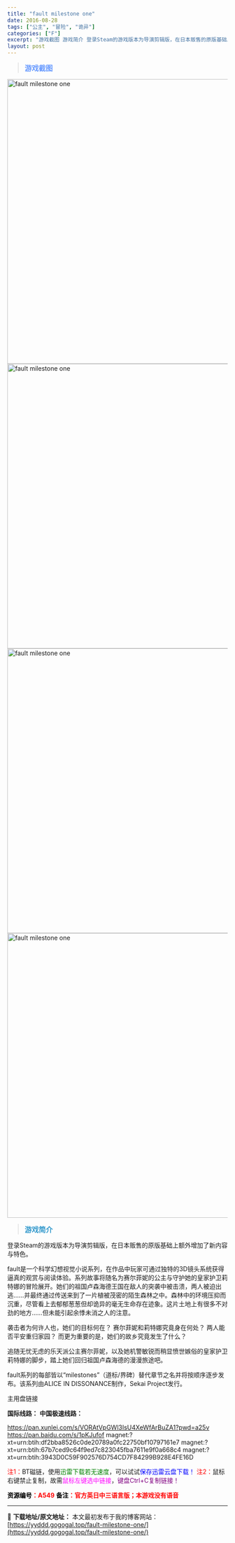 ```yaml
---
title: "fault milestone one"
date: 2016-08-28
tags: ["公主", "冒险", "诡异"]
categories: ["F"]
excerpt: "游戏截图 游戏简介 登录Steam的游戏版本为导演剪辑版，在日本贩售的原版基础上额外增加了新内容与特色。 fault是一个科学幻想视觉小说系列，在作品中玩家可通过独特的3D镜头系统获得逼真的观赏与阅读体验。系列故事将随名为赛尔菲妮的公主与守护她的皇家护卫莉特娜的冒险展开。她们的祖国卢森海德王国在敌人&hellip;"
layout: post
---
```


<div>
<blockquote><b><span style="font-size: 12pt; color: #6699ff;">游戏截图</span></b></blockquote>
<div><img title="点击放大" src="https://yyddd.gogogal.top/wp-content/uploads/2025/04/20250429_6810fd1ee241a.webp" alt="fault milestone one" width="650" /></div>
<div><img title="点击放大" src="https://yyddd.gogogal.top/wp-content/uploads/2025/04/20250429_6810fd203ea63.webp" alt="fault milestone one" width="650" /></div>
<div><img title="点击放大" src="https://yyddd.gogogal.top/wp-content/uploads/2025/04/20250429_6810fd218c955.webp" alt="fault milestone one" width="650" /></div>
<div><img title="点击放大" src="https://yyddd.gogogal.top/wp-content/uploads/2025/04/20250429_6810fd232122f.webp" alt="fault milestone one" width="650" /></div>
<blockquote><b><span style="font-size: 12pt; color: #3399cc;">游戏简介</span></b></blockquote>
<div>

登录Steam的游戏版本为导演剪辑版，在日本贩售的原版基础上额外增加了新内容与特色。

fault是一个科学幻想视觉小说系列，在作品中玩家可通过独特的3D镜头系统获得逼真的观赏与阅读体验。系列故事将随名为赛尔菲妮的公主与守护她的皇家护卫莉特娜的冒险展开。她们的祖国卢森海德王国在敌人的突袭中被击溃，两人被迫出逃……并最终通过传送来到了一片植被茂密的陌生森林之中。森林中的环境压抑而沉重，尽管看上去郁郁葱葱但却诡异的毫无生命存在迹象。这片土地上有很多不对劲的地方……但未能引起余悸未消之人的注意。

袭击者为何许人也，她们的目标何在？
赛尔菲妮和莉特娜究竟身在何处？
两人能否平安重归家园？
而更为重要的是，她们的故乡究竟发生了什么？

追随无忧无虑的乐天派公主赛尔菲妮，以及她机警敏锐而稍显愤世嫉俗的皇家护卫莉特娜的脚步，踏上她们回归祖国卢森海德的漫漫旅途吧。

fault系列的每部皆以“milestones”（道标/界碑）替代章节之名并将按顺序逐步发布。该系列由ALICE IN DISSONANCE制作，Sekai Project发行。

</div>
</div>
<div class="panel panel-primary">
<div class="panel-heading">主用盘链接</div>
<div class="panel-body">

<b>国际线路：</b>
<b>中国极速线路：</b>

<!--wechatfans start-->

https://pan.xunlei.com/s/VORAtVpGWl3IsU4XeWfArBuZA1?pwd=a25v
https://pan.baidu.com/s/1pKJufof
magnet:?xt=urn:btih:df2bba8526c0de20789a0fc22750bf10797161e7
magnet:?xt=urn:btih:67b7ced9c64f9ed7c823045fba7611e9f0a668c4
magnet:?xt=urn:btih:3943D0C59F902576D754CD7F84299B928E4FE16D

<!--wechatfans end-->
<span style="color: #ff0000;">注1：</span>BT磁链，使用<span style="color: #008000;">迅雷下载若无速度</span>，可以试试<span style="color: #0000ff;">保存迅雷云盘下载！</span>
<span style="color: #ff0000;">注2：</span>鼠标右键禁止复制，故需<span style="color: #ff00ff;">鼠标左键选中链接</span>，<span style="color: #800080;">键盘Ctrl+C复制链接！</span>

</div>
<div class="panel-footer"><span style="color: #ff0000;"><b><span style="color: #000000;">资源编号</span>：A549</b></span>
<span style="color: #ff0000;"><b><span style="color: #000000;">备注</span>：官方英日中三语言版；本游戏没有语音</b></span></div>
</div>

---
📖 **下载地址/原文地址：** 本文最初发布于我的博客网站：[https://yyddd.gogogal.top/fault-milestone-one/](https://yyddd.gogogal.top/fault-milestone-one/)
